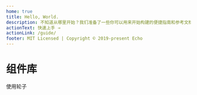 ```yaml
---
home: true
title: Hello, World.
description: 不知道从哪里开始？我们准备了一些你可以用来开始构建的便捷指南和参考文档。
actionText: 快速上手 →
actionLink: /guide/
footer: MIT Licensed | Copyright © 2019-present Echo
---
```


# 组件库

使用轮子
